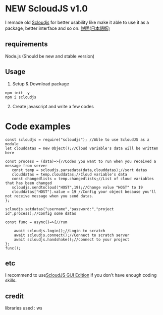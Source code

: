 # NEW ScloudJS v1.0

I remade old [Scloudjs](https://github.com/xxXFreezerXxx/ScloudJS) for better usability like make it able to use it as a package, better interface and so on.
[説明(日本語版)](https://github.com/xxXFreezerXxx/newscloudjs/wiki/Description%5BJA%5D)
## requirements
Node.js (Should be new and stable version)
## Usage
1. Setup & Download package
```
npm init -y
npm i scloudjs
```
2. Create javascript and write a few codes

# Code examples
```
const scloudjs = require("scloudjs"); //Able to use ScloudJS as a module
let clouddatas = new Object();//Cloud variable's data will be written here

const process = (data)=>{//Codes you want to run when you received a message from server
   const temp = scloudjs.parsedata(data,clouddatas);//sort datas
   clouddatas = temp.clouddatas;//Cloud variable's data
   const changedlists = temp.changedlists;//List of cloud variables that has been changed
   scloudjs.sendtocloud("HOST",19);//Change value "HOST" to 19
   clouddatas["HOST"].value = 19 //Config your object because you'll not receive message when you send datas.
};

scloudjs.setdatas("username","password:","project id",process);//Config some datas

const func = async()=>{//run

    await scloudjs.login();//Login to scratch
    await scloudjs.connect();//Connect to scratch server
    await scloudjs.handshake();//connect to your project
};
func();

```
## etc
I recommend to use[ScloudJS GUI Edition](https://github.com/xxXFreezerXxx/ScloudjsGUI) if you don't have enough coding skills.
## credit
libraries used : ws
